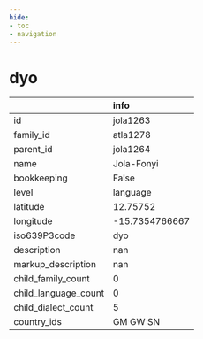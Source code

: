 ```yaml
---
hide:
- toc
- navigation
---
```

# dyo
|                      | info           |
|:---------------------|:---------------|
| id                   | jola1263       |
| family_id            | atla1278       |
| parent_id            | jola1264       |
| name                 | Jola-Fonyi     |
| bookkeeping          | False          |
| level                | language       |
| latitude             | 12.75752       |
| longitude            | -15.7354766667 |
| iso639P3code         | dyo            |
| description          | nan            |
| markup_description   | nan            |
| child_family_count   | 0              |
| child_language_count | 0              |
| child_dialect_count  | 5              |
| country_ids          | GM GW SN       |